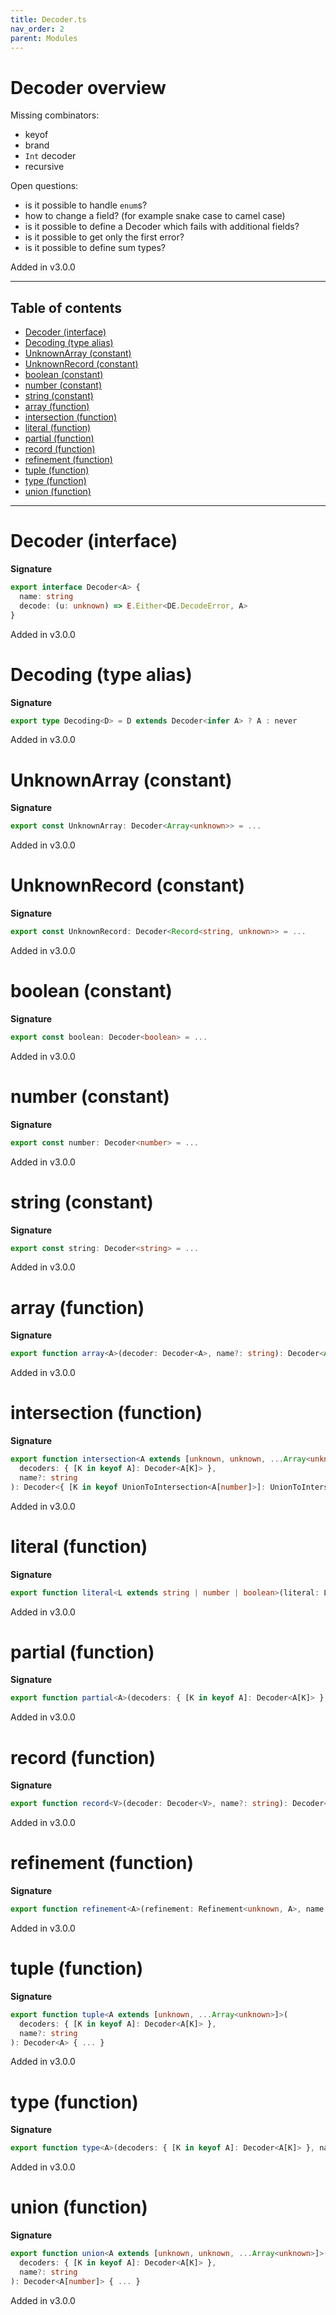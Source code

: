 ```yaml
---
title: Decoder.ts
nav_order: 2
parent: Modules
---
```


# Decoder overview

Missing combinators:

- keyof
- brand
- `Int` decoder
- recursive

Open questions:

- is it possible to handle `enum`s?
- how to change a field? (for example snake case to camel case)
- is it possible to define a Decoder which fails with additional fields?
- is it possible to get only the first error?
- is it possible to define sum types?

Added in v3.0.0

---

<h2 class="text-delta">Table of contents</h2>

- [Decoder (interface)](#decoder-interface)
- [Decoding (type alias)](#decoding-type-alias)
- [UnknownArray (constant)](#unknownarray-constant)
- [UnknownRecord (constant)](#unknownrecord-constant)
- [boolean (constant)](#boolean-constant)
- [number (constant)](#number-constant)
- [string (constant)](#string-constant)
- [array (function)](#array-function)
- [intersection (function)](#intersection-function)
- [literal (function)](#literal-function)
- [partial (function)](#partial-function)
- [record (function)](#record-function)
- [refinement (function)](#refinement-function)
- [tuple (function)](#tuple-function)
- [type (function)](#type-function)
- [union (function)](#union-function)

---

# Decoder (interface)

**Signature**

```ts
export interface Decoder<A> {
  name: string
  decode: (u: unknown) => E.Either<DE.DecodeError, A>
}
```

Added in v3.0.0

# Decoding (type alias)

**Signature**

```ts
export type Decoding<D> = D extends Decoder<infer A> ? A : never
```

Added in v3.0.0

# UnknownArray (constant)

**Signature**

```ts
export const UnknownArray: Decoder<Array<unknown>> = ...
```

Added in v3.0.0

# UnknownRecord (constant)

**Signature**

```ts
export const UnknownRecord: Decoder<Record<string, unknown>> = ...
```

Added in v3.0.0

# boolean (constant)

**Signature**

```ts
export const boolean: Decoder<boolean> = ...
```

Added in v3.0.0

# number (constant)

**Signature**

```ts
export const number: Decoder<number> = ...
```

Added in v3.0.0

# string (constant)

**Signature**

```ts
export const string: Decoder<string> = ...
```

Added in v3.0.0

# array (function)

**Signature**

```ts
export function array<A>(decoder: Decoder<A>, name?: string): Decoder<Array<A>> { ... }
```

Added in v3.0.0

# intersection (function)

**Signature**

```ts
export function intersection<A extends [unknown, unknown, ...Array<unknown>]>(
  decoders: { [K in keyof A]: Decoder<A[K]> },
  name?: string
): Decoder<{ [K in keyof UnionToIntersection<A[number]>]: UnionToIntersection<A[number]>[K] }> { ... }
```

Added in v3.0.0

# literal (function)

**Signature**

```ts
export function literal<L extends string | number | boolean>(literal: L): Decoder<L> { ... }
```

Added in v3.0.0

# partial (function)

**Signature**

```ts
export function partial<A>(decoders: { [K in keyof A]: Decoder<A[K]> }, name?: string): Decoder<Partial<A>> { ... }
```

Added in v3.0.0

# record (function)

**Signature**

```ts
export function record<V>(decoder: Decoder<V>, name?: string): Decoder<Record<string, V>> { ... }
```

Added in v3.0.0

# refinement (function)

**Signature**

```ts
export function refinement<A>(refinement: Refinement<unknown, A>, name: string): Decoder<A> { ... }
```

Added in v3.0.0

# tuple (function)

**Signature**

```ts
export function tuple<A extends [unknown, ...Array<unknown>]>(
  decoders: { [K in keyof A]: Decoder<A[K]> },
  name?: string
): Decoder<A> { ... }
```

Added in v3.0.0

# type (function)

**Signature**

```ts
export function type<A>(decoders: { [K in keyof A]: Decoder<A[K]> }, name?: string): Decoder<A> { ... }
```

Added in v3.0.0

# union (function)

**Signature**

```ts
export function union<A extends [unknown, unknown, ...Array<unknown>]>(
  decoders: { [K in keyof A]: Decoder<A[K]> },
  name?: string
): Decoder<A[number]> { ... }
```

Added in v3.0.0
